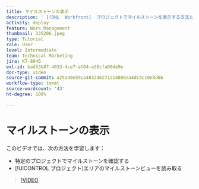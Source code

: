 ```yaml
---
title: マイルストーンの表示
description: ' [!DNL  Workfront]  プロジェクトでマイルストーンを表示する方法と、[!UICONTROL プロジェクト]エリアでマイルストーンビューを使用する方法について説明します。'
activity: deploy
feature: Work Management
thumbnail: 335206.jpeg
type: Tutorial
role: User
level: Intermediate
team: Technical Marketing
jira: KT-8946
exl-id: bad53b87-4033-4ce7-af04-a38cfa00de9e
doc-type: video
source-git-commit: a25a49e59ca483246271214886ea4dc9c10e8d66
workflow-type: tm+mt
source-wordcount: '43'
ht-degree: 100%

---
```


# マイルストーンの表示

このビデオでは、次の方法を学習します：

* 特定のプロジェクトでマイルストーンを確認する
* [!UICONTROL プロジェクト]エリアのマイルストーンビューを読み取る

>[!VIDEO](https://video.tv.adobe.com/v/335206/?quality=12&learn=on)
